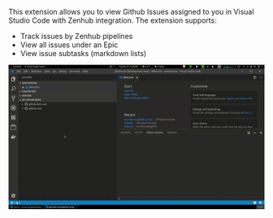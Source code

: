 This extension allows you to view Github Issues assigned to you in Visual Studio Code with Zenhub integration. The extension supports:

- Track issues by Zenhub pipelines
- View all issues under an Epic
- View issue subtasks (markdown lists)

![Demo](images/mygithubissues.gif?raw=true)
